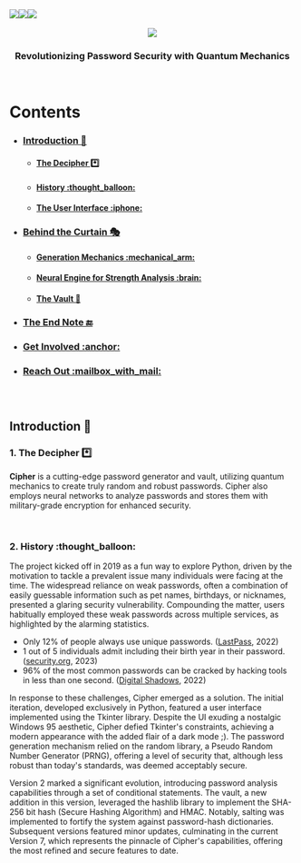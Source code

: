 
<div align = "center" style = "display:flex; flex-direction:row;">
  <img src = "https://img.shields.io/github/license/ranveerchaudhary/Mercurial?style=for-the-badge">
  <img src = "https://img.shields.io/github/issues/ranveerchaudhary/Mercurial?style=for-the-badge">
  <img src = "https://img.shields.io/github/issues-pr/ranveerchaudhary/Mercurial?style=for-the-badge">
</div>

<div align = "center">
  <br>
  <img src="https://capsule-render.vercel.app/api?type=venom&height=210&text=Cipher&fontSize=160&color=0:240e68,100:ccc1e7&stroke=ffffff&fontColor=ffffff"/>
</div>

<h3 align = "center" >Revolutionizing Password Security with Quantum Mechanics</h3>

<br>

# Contents

<div >
  <ul>
    <li>
    <h3><a href = "#introduction">Introduction 📄</a></h3>
    <ul>
      <li>
        <h4><a href = "#decipher">The Decipher *️⃣</a></h4>
      </li>
      <li>
        <h4><a href = "#history">History :thought_balloon:</a></h4>
      </li>
      <li>
        <h4><a href = "#ui">The User Interface :iphone:</a></h4>
      </li>
    </ul>
    </li>
    <li>
      <h3><a href = "#btc">Behind the Curtain 🎭</a></h3>
      <ul>
      <li>
        <h4><a href = "#generation">Generation Mechanics :mechanical_arm:</a></h4>
      </li>
      <li>
        <h4><a href = "#engine">Neural Engine for Strength Analysis :brain:</a></h4>
      </li>
      <li>
        <h4><a href = "#vault">The Vault 👀</a></h4>
      </li>
    </ul>
    </li>
    <li>
      <h3><a href = "#endnode">The End Note 🔚</a></h3>
    </li>
    <li>
      <h3><a href = "#contributions">Get Involved :anchor:</a></h3>
    </li>
    <li>
      <h3><a href = "#contact">Reach Out :mailbox_with_mail:<a/></h3>
    </li>
  </ul>
</div>

##

<br>

<h2 id = "introduction">Introduction 📄</h2>

<h3 id = "decipher">1. The Decipher *️⃣</h3>
<p><strong>Cipher</strong> is a cutting-edge password generator and vault, utilizing quantum mechanics to create truly random and robust passwords. Cipher also employs neural networks to analyze passwords and stores them with military-grade encryption for enhanced security.</p>

<br>

<h3 id = "history" >2. History :thought_balloon:</h3>
<p>
The project kicked off in 2019 as a fun way to explore Python, driven by the motivation to tackle a prevalent issue many individuals were facing at the time. The widespread reliance on weak passwords, often a combination of easily guessable information such as pet names, birthdays, or nicknames, presented a glaring security vulnerability. Compounding the matter, users habitually employed these weak passwords across multiple services, as highlighted by the alarming statistics.
<ul>
  <li>Only 12% of people always use unique passwords. (<a href = "https://www.lastpass.com/resources/ebook/psychology-of-passwords-2022">LastPass</a>, 2022)</li>  
  <li>1 out of 5 individuals admit including their birth year in their password. (<a href = "https://www.security.org/resources/online-password-strategies/">security.org</a>, 2023)</li>
  <li>96% of the most common passwords can be cracked by hacking tools in less than one second. (<a href = "https://resources.digitalshadows.com/whitepapers-and-reports/account-takeover-in-2022">Digital Shadows</a>, 2022)</li>
</ul>
In response to these challenges, Cipher emerged as a solution. The initial iteration, developed exclusively in Python, featured a user interface implemented using the Tkinter library. Despite the UI exuding a nostalgic Windows 95 aesthetic, Cipher defied Tkinter's constraints, achieving a modern appearance with the added flair of a dark mode ;). The password generation mechanism relied on the random library, a Pseudo Random Number Generator (PRNG), offering a level of security that, although less robust than today's standards, was deemed acceptably secure.

Version 2 marked a significant evolution, introducing password analysis capabilities through a set of conditional statements. The vault, a new addition in this version, leveraged the hashlib library to implement the SHA-256 bit hash (Secure Hashing Algorithm) and HMAC. Notably, salting was implemented to fortify the system against password-hash dictionaries. Subsequent versions featured minor updates, culminating in the current Version 7, which represents the pinnacle of Cipher's capabilities, offering the most refined and secure features to date.
</p>
